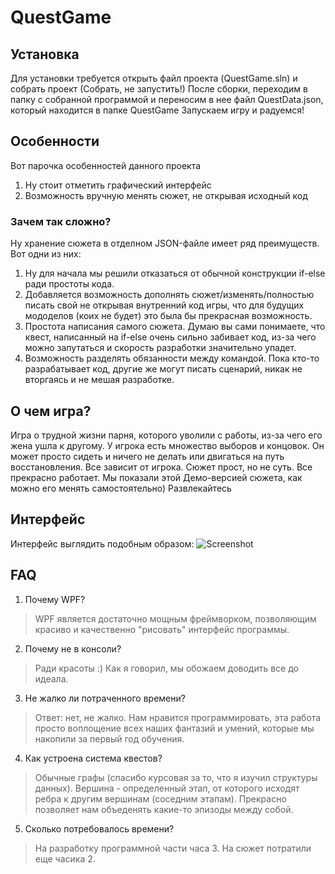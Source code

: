 # QuestGame
## Установка
Для установки требуется открыть файл проекта (QuestGame.sln) и собрать проект (Собрать, не запустить!)
После сборки, переходим в папку с собранной программой и переносим в нее файл QuestData.json, который находится в папке QuestGame
Запускаем игру и радуемся!
## Особенности
Вот парочка особенностей данного проекта
1. Ну стоит отметить графический интерфейс
2. Возможность вручную менять сюжет, не открывая исходный код
### Зачем так сложно?
Ну хранение сюжета в отделном JSON-файле имеет ряд преимуществ. Вот одни из них:
1. Ну для начала мы решили отказаться от обычной конструкции if-else ради простоты кода.
2. Добавляется возможность дополнять сюжет/изменять/полностью писать свой не открывая внутренний код игры, что для будущих мододелов (коих не будет) это была бы прекрасная возможность.
3. Простота написания самого сюжета. Думаю вы сами понимаете, что квест, написанный на if-else очень сильно забивает код, из-за чего можно запутаться и скорость разработки значительно упадет.
4. Возможность разделять обязанности между командой. Пока кто-то разрабатывает код, другие же могут писать сценарий, никак не вторгаясь и не мешая разработке.
## О чем игра?
Игра о трудной жизни парня, которого уволили с работы, из-за чего его жена ушла к другому. У игрока есть множество выборов и концовок. Он может просто сидеть и ничего не делать или двигаться на путь восстановления. Все зависит от игрока.
Сюжет прост, но не суть. Все прекрасно работает. Мы показали этой Демо-версией сюжета, как можно его менять самостоятельно) Развлекайтесь
## Интерфейс
Интерфейс выглядить подобным образом:
![Screenshot](https://i.imgur.com/favGKJQ.png)
## FAQ
1. Почему WPF?
> WPF является достаточно мощным фреймворком, позволяющим красиво и качественно "рисовать" интерфейс программы.
2. Почему не в консоли?
> Ради красоты :) Как я говорил, мы обожаем доводить все до идеала.
3. Не жалко ли потраченного времени?
> Ответ: нет, не жалко. Нам нравится программировать, эта работа просто воплощение всех наших фантазий и умений, которые мы накопили за первый год обучения.
4. Как устроена система квестов?
> Обычные графы (спасибо курсовая за то, что я изучил структуры данных). Вершина - определенный этап, от которого исходят ребра к другим вершинам (соседним этапам). Прекрасно позволяет нам объеденять какие-то эпизоды между собой.
5. Сколько потребовалось времени?
> На разработку программной части часа 3. На сюжет потратили еще часика 2.

